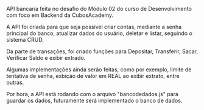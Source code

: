 API bancaria feita no desafio do Módulo 02 do curso de Desenvolvimento com foco em Backend da CubosAcademy.

A API foi criada para que seja possível criar contas, mediante a senha principal do banco, atualizar dados do usuário, deletar e listar, seguindo o sistema CRUD.

Da parte de transações, foi criado funções para Depositar, Transferir, Sacar, Verificar Saldo e exibir extrado.

Algumas implementações ainda serão feitas, como por exemplo, limite de tentativa de senha, exbição de valor em REAL ao exibir extrato, entre outras.

Por hora, a API está rodando com o arquivo "bancodedados.js" para guardar os dados, futuramente será implementado o banco de dados.